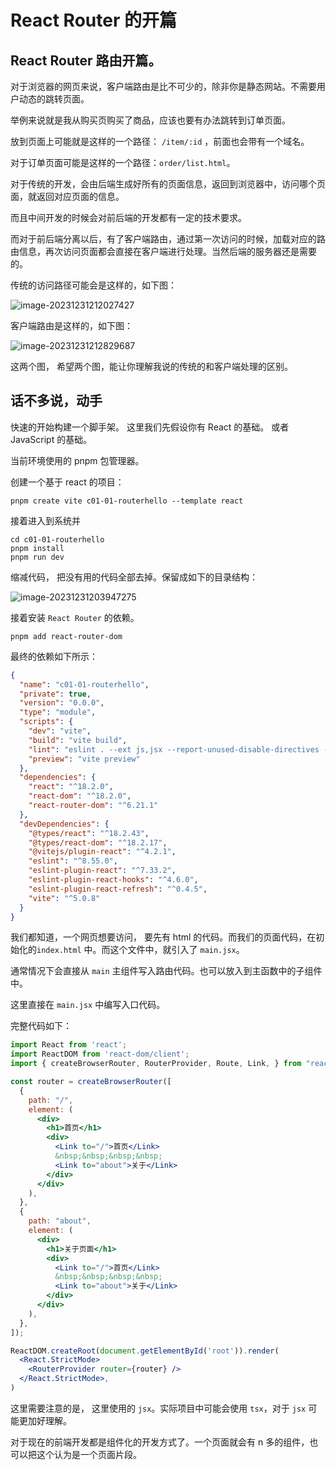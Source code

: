 # React Router 的开篇

## React Router 路由开篇。

对于浏览器的网页来说，客户端路由是比不可少的，除非你是静态网站。不需要用户动态的跳转页面。

举例来说就是我从购买页购买了商品，应该也要有办法跳转到订单页面。

放到页面上可能就是这样的一个路径： `/item/:id` ，前面也会带有一个域名。

对于订单页面可能是这样的一个路径：`order/list.html`。

对于传统的开发，会由后端生成好所有的页面信息，返回到浏览器中，访问哪个页面，就返回对应页面的信息。

而且中间开发的时候会对前后端的开发都有一定的技术要求。

而对于前后端分离以后，有了客户端路由，通过第一次访问的时候，加载对应的路由信息，再次访问页面都会直接在客户端进行处理。当然后端的服务器还是需要的。

传统的访问路径可能会是这样的，如下图：

![image-20231231212027427](C:/Users/QiMiao/AppData/Roaming/Typora/typora-user-images/image-20231231212027427.png)

客户端路由是这样的，如下图：

![image-20231231212829687](C:/Users/QiMiao/AppData/Roaming/Typora/typora-user-images/image-20231231212829687.png)

这两个图， 希望两个图，能让你理解我说的传统的和客户端处理的区别。

## 话不多说，动手

快速的开始构建一个脚手架。 这里我们先假设你有 React 的基础。 或者 JavaScript 的基础。

当前环境使用的 pnpm 包管理器。 

创建一个基于 react 的项目：

```shell
pnpm create vite c01-01-routerhello --template react
```

接着进入到系统并

```shell
cd c01-01-routerhello
pnpm install
pnpm run dev
```

缩减代码， 把没有用的代码全部去掉。保留成如下的目录结构：

![image-20231231203947275](C:/Users/QiMiao/AppData/Roaming/Typora/typora-user-images/image-20231231203947275.png)

接着安装 `React Router` 的依赖。

```shell
pnpm add react-router-dom
```

最终的依赖如下所示：

```json
{
  "name": "c01-01-routerhello",
  "private": true,
  "version": "0.0.0",
  "type": "module",
  "scripts": {
    "dev": "vite",
    "build": "vite build",
    "lint": "eslint . --ext js,jsx --report-unused-disable-directives --max-warnings 0",
    "preview": "vite preview"
  },
  "dependencies": {
    "react": "^18.2.0",
    "react-dom": "^18.2.0",
    "react-router-dom": "^6.21.1"
  },
  "devDependencies": {
    "@types/react": "^18.2.43",
    "@types/react-dom": "^18.2.17",
    "@vitejs/plugin-react": "^4.2.1",
    "eslint": "^8.55.0",
    "eslint-plugin-react": "^7.33.2",
    "eslint-plugin-react-hooks": "^4.6.0",
    "eslint-plugin-react-refresh": "^0.4.5",
    "vite": "^5.0.8"
  }
}
```

我们都知道，一个网页想要访问， 要先有 html 的代码。而我们的页面代码，在初始化的`index.html` 中。而这个文件中，就引入了 `main.jsx`。

通常情况下会直接从 `main` 主组件写入路由代码。也可以放入到主函数中的子组件中。

这里直接在 `main.jsx` 中编写入口代码。

完整代码如下：

```jsx
import React from 'react';
import ReactDOM from 'react-dom/client';
import { createBrowserRouter, RouterProvider, Route, Link, } from "react-router-dom";

const router = createBrowserRouter([
  {
    path: "/",
    element: (
      <div>
        <h1>首页</h1>
        <div>
          <Link to="/">首页</Link>
          &nbsp;&nbsp;&nbsp;&nbsp;
          <Link to="about">关于</Link>
        </div>
      </div>
    ),
  },
  {
    path: "about",
    element: (
      <div>
        <h1>关于页面</h1>
        <div>
          <Link to="/">首页</Link>
          &nbsp;&nbsp;&nbsp;&nbsp;
          <Link to="about">关于</Link>
        </div>
      </div>
    ),
  },
]);

ReactDOM.createRoot(document.getElementById('root')).render(
  <React.StrictMode>
    <RouterProvider router={router} />
  </React.StrictMode>,
)
```

这里需要注意的是， 这里使用的 `jsx`。实际项目中可能会使用 `tsx`，对于 `jsx` 可能更加好理解。

对于现在的前端开发都是组件化的开发方式了。一个页面就会有 n 多的组件，也可以把这个认为是一个页面片段。


